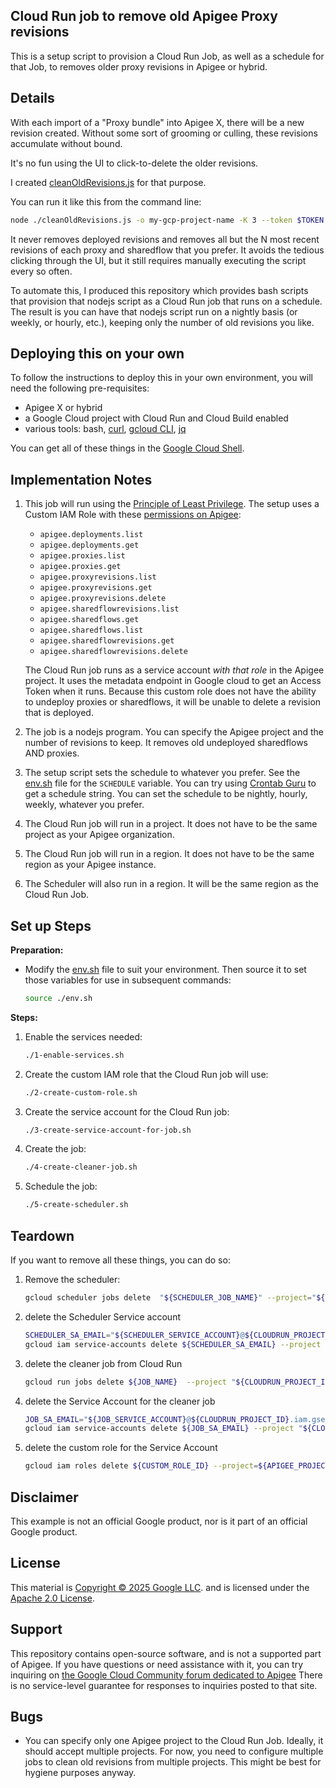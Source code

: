 ## Cloud Run job to remove old Apigee Proxy revisions

This is a setup script to provision a Cloud Run Job, as well as a schedule for
that Job, to removes older proxy revisions in Apigee or hybrid.

## Details

With each import of a "Proxy bundle" into Apigee X, there will be a new revision
created. Without some sort of grooming or culling, these revisions accumulate
without bound.

It's no fun using the UI to click-to-delete the older revisions.

I created
[cleanOldRevisions.js](https://github.com/DinoChiesa/apigee-edge-js-examples/blob/main/cleanOldRevisions.js)
for that purpose.

You can run it like this from the command line:

```sh
node ./cleanOldRevisions.js -o my-gcp-project-name -K 3 --token $TOKEN --apigeex -v
```

It never removes deployed revisions and removes all but the N most recent revisions of
each proxy and sharedflow that you prefer. It avoids the tedious clicking through the UI,
but it still requires manually executing the script every so often.

To automate this, I produced this repository which provides bash scripts that
provision that nodejs script as a Cloud Run job that runs on a schedule.  The
result is you can have that nodejs script run on a nightly basis (or weekly, or
hourly, etc.), keeping only the number of old revisions you like.

## Deploying this on your own

To follow the instructions to deploy this in your own environment, you will need the
following pre-requisites:

- Apigee X or hybrid
- a Google Cloud project with Cloud Run and Cloud Build enabled
- various tools: bash, [curl](https://curl.se/),
  [gcloud CLI](https://cloud.google.com/sdk/docs/install),
  [jq](https://jqlang.org/)

You can get all of these things in the [Google Cloud
Shell](https://cloud.google.com/shell/docs/launching-cloud-shell).


## Implementation Notes

1. This job will run using the [Principle of Least
   Privilege](https://en.wikipedia.org/wiki/Principle_of_least_privilege). The
   setup uses a Custom IAM Role with these [permissions on
   Apigee](https://cloud.google.com/iam/docs/roles-permissions/apigee):

   - `apigee.deployments.list`
   - `apigee.deployments.get`
   - `apigee.proxies.list`
   - `apigee.proxies.get`
   - `apigee.proxyrevisions.list`
   - `apigee.proxyrevisions.get`
   - `apigee.proxyrevisions.delete`
   - `apigee.sharedflowrevisions.list`
   - `apigee.sharedflows.get`
   - `apigee.sharedflows.list`
   - `apigee.sharedflowrevisions.get`
   - `apigee.sharedflowrevisions.delete`

   The Cloud Run job runs as a service account _with that role_ in the Apigee
   project.  It uses the metadata endpoint in Google cloud to get an Access
   Token when it runs.  Because this custom role does not have the ability to
   undeploy proxies or sharedflows, it will be unable to delete a revision that
   is deployed.

2. The job is a nodejs program.  You can specify the Apigee project and the
   number of revisions to keep. It removes old undeployed sharedflows AND
   proxies.

2. The setup script sets the schedule to whatever you prefer. See the
   [env.sh](./env.sh) file for the `SCHEDULE` variable.  You can try using
   [Crontab Guru](https://crontab.guru/#2_*/3_*_*_*) to get a schedule string.
   You can set the schedule to be nightly, hourly, weekly, whatever you prefer.

2. The Cloud Run job will run in a project. It does not have to be the same
   project as your Apigee organization.

2. The Cloud Run job will run in a region. It does not have to be the same
   region as your Apigee instance.

3. The Scheduler will also run in a region. It will be the same region as the
   Cloud Run Job.



## Set up Steps

**Preparation:**
- Modify the [env.sh](./env.sh) file to suit your environment. Then source it to set those
  variables for use in subsequent commands:

  ```sh
  source ./env.sh
  ```

**Steps:**

1. Enable the services needed:
   ```sh
   ./1-enable-services.sh
   ```

2. Create the custom IAM role that the Cloud Run job will use:
   ```sh
   ./2-create-custom-role.sh
   ```

3. Create the service account for the Cloud Run job:
   ```sh
   ./3-create-service-account-for-job.sh
   ```

4. Create the job:
   ```sh
   ./4-create-cleaner-job.sh
   ```

5. Schedule the job:
   ```sh
   ./5-create-scheduler.sh
   ```


## Teardown

If you want to remove all these things, you can do so:

1. Remove the scheduler:
   ```sh
   gcloud scheduler jobs delete  "${SCHEDULER_JOB_NAME}" --project="${CLOUDRUN_PROJECT_ID}"  --location "$JOB_REGION"
   ```

2. delete the Scheduler Service account
   ```sh
   SCHEDULER_SA_EMAIL="${SCHEDULER_SERVICE_ACCOUNT}@${CLOUDRUN_PROJECT_ID}.iam.gserviceaccount.com"
   gcloud iam service-accounts delete ${SCHEDULER_SA_EMAIL} --project "${CLOUDRUN_PROJECT_ID}"
   ```

3. delete the cleaner job from Cloud Run
   ```sh
   gcloud run jobs delete ${JOB_NAME}  --project "${CLOUDRUN_PROJECT_ID}"
   ```

4. delete the Service Account for the cleaner job
   ```sh
   JOB_SA_EMAIL="${JOB_SERVICE_ACCOUNT}@${CLOUDRUN_PROJECT_ID}.iam.gserviceaccount.com"
   gcloud iam service-accounts delete ${JOB_SA_EMAIL} --project "${CLOUDRUN_PROJECT_ID}"
   ```

5. delete the custom role for the Service Account
   ```sh
   gcloud iam roles delete ${CUSTOM_ROLE_ID} --project=${APIGEE_PROJECT_ID}
   ```

## Disclaimer

This example is not an official Google product, nor is it part of an
official Google product.

## License

This material is [Copyright © 2025 Google LLC](./NOTICE).
and is licensed under the [Apache 2.0 License](LICENSE).


## Support

This repository contains open-source software, and is not a supported part of
Apigee.  If you have questions or need assistance with it, you can try inquiring on [the
Google Cloud Community forum dedicated to Apigee](https://goo.gle/apigee-community)
There is no service-level guarantee for responses to inquiries posted to that site.


## Bugs

- You can specify only one Apigee project to the Cloud Run Job.  Ideally, it
  should accept multiple projects. For now, you need to configure multiple jobs
  to clean old revisions from multiple projects. This might be best for hygiene
  purposes anyway.

